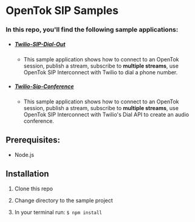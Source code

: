 # OpenTok SIP Samples

### In this repo, you'll find the following sample applications:

* ##### [Twilio-SIP-Dial-Out](https://github.com/opentok/opentok-sip-samples/tree/master/Twilio-SIP-Dial-Out)
  * This sample application shows how to connect to an OpenTok session, publish a stream, subscribe to **multiple streams**, use OpenTok SIP Interconnect with Twilio to dial a phone number.
  
* ##### [Twilio-Sip-Conference](https://github.com/opentok/opentok-sip-samples/tree/master/twilio-sip-conference)
  * This sample application shows how to connect to an OpenTok session, publish a stream, subscribe to **multiple streams**, use OpenTok SIP Interconnect with Twilio's Dial API to create an audio conference.

## Prerequisites:

* Node.js


## Installation

1. Clone this repo

2. Change directory to the sample project

3. In your terminal run: `$ npm install`